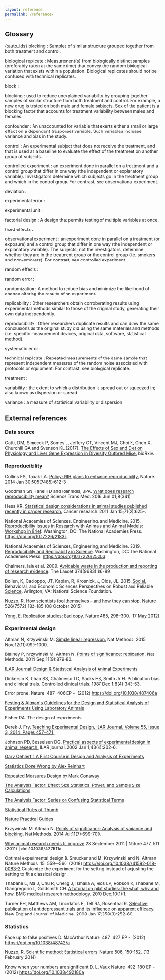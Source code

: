 ```yaml
---
layout: reference
permalink: /reference/
---
```


## Glossary

{:auto_ids}
blocking
:    Samples of similar structure grouped together from both treatment and control.

biological replicate
:   Measurement(s) from biologically distinct samples (preferably taken at the same time) that convey the random biological variation that exists within a population.  Biological replicates should not be confused with technical replicates.

block
:

blocking
: used to reduce unexplained variability by grouping together samples of similar structure from both treatment and control. For example,
a new drug is tested on both male and female subjects. Sex of the patient is a blocking factor that accounts for treatment variability between males and females.

confounder
: An unaccounted for variable that exerts either a small or large effect on a dependent (response) variable.  Such variables increase variance and bias in the study.

control
: An experimental subject that does not receive the treatment, and that is used as a baseline to evaluate the effect of the treatment on another group of subjects.

controlled experiment
: an experiment done in parallel on a treatment and a control group that differ in one way (the independent or explanatory variable). Investigators determine which subjects go in the treatment group and which in the control group. For contrast, see observational experiment.

deviation
:

experimental error
:

experimental unit
:

factorial design
:   A design that permits testing of multiple variables at once.

fixed effects
:

observational experiment
: an experiment done in parallel on a treatment (or exposure) and a control group that differ in one way (the independent or explanatory variable). The subjects, not the investigators, determine whether they are in the treatment group or the control group (i.e. smokers and non-smokers). For contrast, see controlled experiment.

random effects
:

random error
:

randomization
:    A method to reduce bias and minimize the likelihood of chance altering the results of an experiment.

replicability
:   Other researchers obtain corroborating results using experimental methods similar to those of the original study,
    generating their own data independently.

reproducibility
:   Other researchers duplicate results and can draw the same conclusions as the original study did using
    the same materials and methods (i.e. specific measurement devices, original data, software, statistical method).

systematic error
:

technical replicate
:   Repeated measurements of the same sample that represent independent measures of the random noise
    associated with protocols or equipment. For contrast, see biological replicate.

treatment
:

variability
: the extent to which a distribution is spread out or squeezed in; also known as dispersion or spread

variance
: a measure of statistical variability or dispersion


## External references

### Data source
Gatti, DM, Simecek P, Somes L, Jeffery CT, Vincent MJ, Choi K, Chen X, Churchill GA and Svenson KL (2017).
[The Effects of Sex and Diet on Physiology and Liver Gene Expression in Diversity Outbred Mice.](https://www.biorxiv.org/content/early/2017/01/05/098657.full.pdf+html) bioRxiv.

### Reproducibility
Collins FS, Tabak LA. [Policy: NIH plans to enhance reproducibility.](https://www.nature.com/news/policy-nih-plans-to-enhance-reproducibility-1.14586) Nature. 2014 Jan 30;505(7485):612-3.

Goodman SN, Fanelli D and Ioannidis, JPA. [What does research reproducibility mean?](http://stm.sciencemag.org/content/8/341/341ps12.full) Science Trans Med. 2016 Jun 01;8(341)

Hess KR. [Statistical design considerations in animal studies published recently in cancer research.](https://cancerres.aacrjournals.org/content/canres/71/2/625.full.pdf) Cancer research. 2011 Jan 15;71(2):625-.

National Academies of Sciences, Engineering, and Medicine. 2015. [Reproducibility Issues in Research with Animals and Animal Models: Workshop in Brief](https://www.nap.edu/read/21835/). Washington, DC: The National Academies Press. https://doi.org/10.17226/21835.

National Academies of Sciences, Engineering, and Medicine. 2019. [Reproducibility and Replicability in Science](https://www.nap.edu/catalog/25303/reproducibility-and-replicability-in-science).  Washington, DC: The National Academies Press. https://doi.org/10.17226/25303.

Chalmers, Iain et al. 2009. [Avoidable waste in the production and reporting of research evidence](https://www.thelancet.com/journals/lancet/article/PIIS0140673609603299/fulltext?rss=yes). The Lancet 374(9683):86-89

Bollen, K, Cacioppo, JT, Kaplan, R, Krosnick, J, Olds, JL. 2015. [Social, Behavioral, and Economic Sciences Perspectives on Robust and Reliable Science](https://www.nsf.gov/sbe/AC_Materials/SBE_Robust_and_Reliable_Research_Report.pdf). Arlington, VA: National Science Foundation.

Nuzzo, R. [How scientists fool themselves – and how they can stop](https://www.nature.com/news/how-scientists-fool-themselves-and-how-they-can-stop-1.18517). Nature 526(7572) 182–185 (08 October 2015)

Yong, E. [Replication studies: Bad copy](https://www.nature.com/news/replication-studies-bad-copy-1.10634). Nature 485, 298–300. (17 May 2012)


### Experimental design
Altman N, Krzywinski M. [Simple linear regression.](https://www.nature.com/articles/nmeth.3627) Nat Methods. 2015 Nov;12(11):999-1000.

Blainey P, Krzywinski M, Altman N. [Points of significance: replication.](https://www.nature.com/articles/nmeth.3091) Nat Methods. 2014 Sep;11(9):879-80.

[ILAR Journal: Design & Statistical Analysis of Animal Experiments](https://academic.oup.com/ilarjournal/issue/55/3)

Dickersin K, Chan SS, Chalmersx TC, Sacks HS, Smith Jr H. Publication bias and clinical trials. Controlled clinical trials. 1987 Dec 1;8(4):343-53.

Error prone. Nature  487  406 EP -  (2012) https://doi.org/10.1038/487406a

[Festing & Altman's Guidelines for the Design and Statistical Analysis of Experiments
Using Laboratory Animals](http://www.3rs-reduction.co.uk/assets/applets/Festing_Altman.pdf)

Fisher RA. The design of experiments.

Derek J. Fry, [Teaching Experimental Design, ILAR Journal, Volume 55, Issue 3, 2014, Pages 457–471,](https://doi.org/10.1093/ilar/ilu031)

Johnson PD, Besselsen DG. [Practical aspects of experimental design in animal research.](http://www.bbf.uns.edu.ar/files/disenoexperimental.pdf) ILAR journal. 2002 Jan 1;43(4):202-6.

[Gary Oehlert's A First Course in Design and Analysis of Experiments](http://users.stat.umn.edu/~gary/book/fcdae.pdf)

[Statistics Done Wrong by Alex Reinhart](https://www.statisticsdonewrong.com/index.html)

[Repeated Measures Design by Mark Conaway](http://biostat.mc.vanderbilt.edu/wiki/pub/Main/ClinStat/repmeas.PDF)

[The Analysis Factor: Effect Size Statistics, Power, and Sample Size Calculations](https://www.theanalysisfactor.com/resources/by-topic/effect-size-statistics-power-and-sample-size-calculations/)

[The Analysis Factor: Series on Confusing Statistical Terms](http://www.theanalysisfactor.com/series-on-confusing-statistical-terms/)

[Statistical Rules of Thumb](https://www.amazon.com/Statistical-Rules-Thumb-Gerald-Belle/dp/0470144483)

[Nature Practical Guides](https://www.nature.com/collections/qghhqm/content/practical-guides)

Krzywinski M, Altman N. [Points of significance: Analysis of variance and blocking.](https://www.nature.com/articles/nmeth.3005) Nat Methods. 2014 Jul;11(7):699-700.

[Why animal research needs to improve](https://www.nature.com/news/2011/110928/full/477511a.html) 28 September 2011 | Nature 477, 511 (2011) | doi:10.1038/477511a

Optimal experimental design
B. Smucker and M. Krzywinski and N. Altman
Nature Methods  15  559--560  (2018)
https://doi.org/10.1038/s41592-018-0083-2
Customize the experiment for the setting instead of adjusting the setting to fit a classical design.

Thabane L, Ma J, Chu R, Cheng J, Ismaila A, Rios LP, Robson R, Thabane M, Giangregorio L, Goldsmith CH. [A tutorial on pilot studies: the what, why and how.](https://bmcmedresmethodol.biomedcentral.com/articles/10.1186/1471-2288-10-1) BMC medical research methodology. 2010 Dec;10(1):1.

Turner EH, Matthews AM, Linardatos E, Tell RA, Rosenthal R. [Selective publication of antidepressant trials and its influence on apparent efficacy.](https://www.nejm.org/doi/pdf/10.1056/nejmsa065779) New England Journal of Medicine. 2008 Jan 17;358(3):252-60.

### Statistics
Face up to false positives
D. MacArthur
Nature  487  427 EP -  (2012)
https://doi.org/10.1038/487427a

Nuzzo, R. [Scientific method: Statistical errors](https://www.nature.com/news/scientific-method-statistical-errors-1.14700).     Nature 506, 150–152. (13 February 2014)

Know when your numbers are significant
D. L. Vaux
Nature  492  180 EP -  (2012)
https://doi.org/10.1038/492180a

